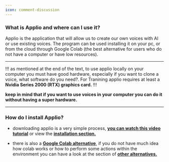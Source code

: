 ```yaml
---
icon: comment-discussion
---
```

### What is Applio and where can I use it?

Applio is the application that will allow us to create our own voices with AI or use existing voices. The program can be used installing it on your pc, or from the cloud through Google Colab (the best alternative for users who do not have a computer or have low resources).

---
!!!
as mentioned at the end of the text, to use applio locally on your computer you must have good hardware, especially if you want to clone a voice, what software do you need?. For Tranining applio requires at least a **Nvidia Series 2000 (RTX) graphics card.**
!!!

**keep in mind that if you want to use voices in your computer you can do it without having a super hardware.**

---
### How do I install Applio?
- downloading applio is a very simple process, **[you can watch this video tutorial](https://youtu.be/Jikp-u55uyg?si=RJDb7ij0CwDmlkvQ)** or view the **[installation section.](/get-started/install-applio/")**

- there is also a **[Google Colab alternative](https://colab.research.google.com/github/iahispano/applio/blob/master/assets/Applio.ipynb)**, if you do not have much idea how colab works or how to perform some actions within the environment you can have a look at the section of **[other alternatives.](/get-started/Other-Alternatives/)**